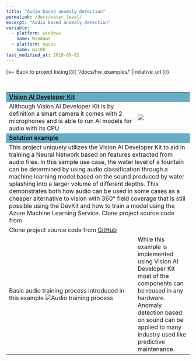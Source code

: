 ```yaml
---
title: "Audio based anomaly detection"
permalink: /docs/water_level/
excerpt: "Audio based anomaly detection"
variable:
  - platform: windows
    name: Windows
  - platform: macos
    name: macOS
last_modified_at: 2019-09-02
---
```

[<-- Back to project listing]({{ '/docs/hw_examples/' | relative_url }})
<html>
<br>
<table><tr bgcolor="#68adc4"><td colspan="2"><b>
<a href="https://www.visionaidevkit.com" target="_blank">Vision AI Developer Kit</a></b>
<tr><td>
Allthough Vision AI Developer Kit is by definition a smart camera it comes with 2 microphones and is able to run AI models for audio with its CPU 
</td>
<td width="30%">
<img src="{{'assets/images/DEVKIT_vaidk_small.png' | relative_url}}">
</td></tr>
<tr bgcolor="#68adc4"><td colspan="2"><b>
Solution example
</b></td></tr>
<tr><td colspan="2">
This project uniquely utilizes the Vision AI Developer Kit to aid in training a Neural Network based on features extracted from audio files. In this sample use case, the water level of a fountain can be determined by using audio classification through a machine learning model based on the sound produced by water splashing into a larger volume of different depths. This demonstrates both how audio can be used in some cases as a cheaper alternative to vision with 360° field coverage that is still possible using the DevKit and how to train a model using the Azure Machine Learning Service. Clone project source code from
</td></tr>
<tr><td colspan="2">
Clone project source code from <a href="https://github.com/ksaye/vision-ai-developer-kit-audio" target="_blank">GitHub</a> 
</td></tr>
<tr><td>
Basic audio training process introduced in this example
<img src="{{'/assets/images/audio.png' | relative_url}}" alt="Audio training process">
</td><td>
While this example is implemented using Vision AI Developer Kit most of the components can be reused in any hardware. Anomaly detection based on sound can be applied to many industry used like predictive maintenance.
</td></tr>